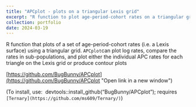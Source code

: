 ```yaml
---
title: "APCplot - plots on a triangular Lexis grid"
excerpt: "R function to plot age-period-cohort rates on a triangular grid<br/><img src='/images/500x300.png'>"
collection: portfolio
date: 2024-03-19
---
```

R function that plots of a set of age-period-cohort rates (i.e. a Lexis surface) using a triangular grid. `APCplot`can plot log rates, compare the rates in sub-populations, and plot either the individual APC rates for each triangle on the Lexis grid or produce contour plots


[https://github.com/BugBunny/APCplot](https://github.com/BugBunny/APCplot "Open link in a new window") 

(To install, use:  devtools::install\_github(“BugBunny/APCplot”); requires `[Ternary](https://github.com/ms609/Ternary/)`)
